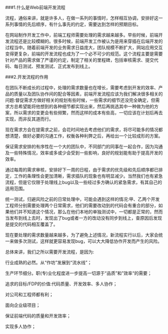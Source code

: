 ###1.什么是Web前端开发流程

流程，通俗来讲，就是许多人，在做一系列的事情时，怎样相互协调，安排好这一系列事情的先后顺序，有什么事先的约定，需要达到怎样的预期目标。



在网站制作开发工作中，前端工程师需要处理的需求越来越多。早些时候，前端开发流程还是比较模糊的。很多时候，前端开发工作被认为是用来穿插在后端开发的过程当中。随着前端开发的业务需求日益庞大，团队规模不断扩大，网站应用交互变得更复杂，前端的开发流程也成为了一个必不可少的规范。这个流程主要是需要针对产品的需求做了严谨的约定，制定了相关的里程碑，包括审核需求、提交代码、每日测试、预发测试、正式发布到线上。



###2.开发流程的作用

在团队不断成长的过程中，处理的需求数量也在增长，需要考虑到开发的效率、产品的质量以及团队协作间的配合等因素，前端开发流程应该为我们解决很多相关的问题:督促需求方做好相关的规划有些时候，一些需求的细节还没完全确定，但需求方总希望能将他想到的各种细节都实现出来，然后再挑选其中一种做为他的方案，所以需求的变更会有些频繁，然而这样的成本有些高，一切应该在计划后再去实现，而非反其道而行。



现在需求方会在提需求之前，会花时间地去考虑他们的需求，将尽可能多的情况都想清楚，做好必要的沟通工作，权衡各种利弊之后，再给出一个比较成形的方案。



保证需求安排的有序性在一个大的团队中，不同部门的同事在一起合作，因为沟通及一些特殊情况，效率或多或少会受到一些影响，良好的规划能有助于提高开发的效率。



通过每周的需求审核，安排好下一周的日程，由于需求的优先级和先后顺序都已排定，工作的条理性会更加清晰，需求插队的现象也有明显减少。当然我们也有紧急流程，但是它仅限于处理线上bug以及一些经过多方确认的紧急需求，有其自己的适用范围。



统一测试，归避风险之前的日常处理中，可能会遇到这样的情况:甲、乙两个开发工程师分别需要处理两个日常需求，他们的需要改动到的代码会有重合的部分，如果他们并不知道这个情况，那么在他们本地的单独测试中，一切都是正常的，然而当发布到线上去时，发现出了bug或者一方的改动没有同步到线上，查原因后发现是提交的代码相互覆盖了。



现在要处理的需求数量越来越多，为了避免上述情况，新流程实行以后，大家会统一来做多次测试，这样就更容易发现bug，可以大大降低协作开发而产生的风险。



总体来讲，我们之所以需要开发流程，是因为:

行业成熟的必然。从“作坊”发展到“流水线”；

生产环节细分。职(专)业化程度进一步提高一切源于“品质”和”效率“的需要；

追求的目标/FDP的价值:代码质量、开发效率、多人协作；

对公司和工程师都有利；

面向企业级项目；

保证前端代码的质量和开发效率；

实现多人协作；
